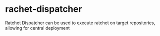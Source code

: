 # rachet-dispatcher
Ratchet Dispatcher can be used to execute ratchet on target repositories, allowing for central deployment
